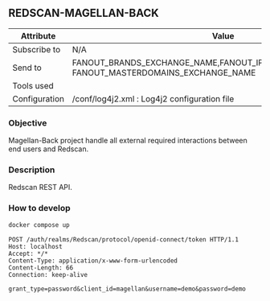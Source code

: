 ## REDSCAN-MAGELLAN-BACK

| Attribute     | Value                                                                                         |
| ------------- | --------------------------------------------------------------------------------------------- |
| Subscribe to  | N/A                                                                                           |
| Send to       | FANOUT_BRANDS_EXCHANGE_NAME,FANOUT_IPRANGES_EXCHANGE_NAME, FANOUT_MASTERDOMAINS_EXCHANGE_NAME |
| Tools used    |                                                                                               |
| Configuration | /conf/log4j2.xml : Log4j2 configuration file                                                  |

### Objective

Magellan-Back project handle all external required interactions between end users and Redscan.

### Description

Redscan REST API.

### How to develop

```bash
docker compose up
```

```http
POST /auth/realms/Redscan/protocol/openid-connect/token HTTP/1.1
Host: localhost
Accept: */*
Content-Type: application/x-www-form-urlencoded
Content-Length: 66
Connection: keep-alive

grant_type=password&client_id=magellan&username=demo&password=demo
```

